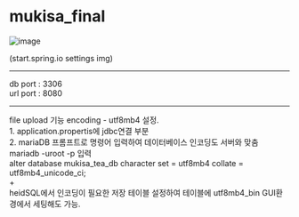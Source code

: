 # mukisa_final


![image](https://github.com/YeonSung-Project/mukisa_final/assets/85202681/d10c2852-0293-48ef-bf1e-cfd8618d0caa)

(start.spring.io settings img)

<hr>


db port : 3306<br>
url port : 8080<br>
<hr>
file upload 기능 encoding - utf8mb4 설정.<br>
1. application.propertis에 jdbc연결 부분<br>
2. mariaDB 프롬프트로 명령어 입력하여 데이터베이스 인코딩도 서버와 맞춤<br>
   mariadb -uroot -p 입력<br>
   alter database mukisa_tea_db character set = utf8mb4 collate = utf8mb4_unicode_ci;<br>
   +<br>
   heidSQL에서 인코딩이 필요한 저장 테이블 설정하여 테이블에 utf8mb4_bin GUI환경에서 세팅해도 가능.
